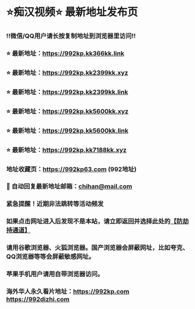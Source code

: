 # ⭐️痴汉视频⭐️ 最新地址发布页

### ‼️微信/QQ用户请长按复制地址到浏览器里访问‼️

### ⭐️ 最新地址：https://992kp.kk366kk.link

### ⭐️ 最新地址：https://992kp.kk2399kk.xyz

### ⭐️ 最新地址：https://992kp.kk2399kk.link

### ⭐️ 最新地址：https://992kp.kk5600kk.xyz

### ⭐️ 最新地址：https://992kp.kk5600kk.link

### ⭐️ 最新地址：https://992kp.kk7188kk.xyz



### 地址收藏页：https://992kp63.com (992地址)
### 📧 自动回复最新地址邮箱：chihan@mail.com
### 紧急提醒！近期非法跳转等活动频发
### 如果点击网址进入后发现不是本站，请立即返回并选择此处的[【防劫持通道】](https://23.224.130.222:7583)
### 请用谷歌浏览器、火狐浏览器。国产浏览器会屏蔽网址，比如夸克、QQ浏览器等等会屏蔽敏感网址。
### 苹果手机用户请用自带浏览器访问。
### 海外华人永久看片地址：https://992kp.com  https://992dizhi.com
